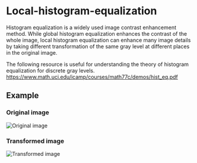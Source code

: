 # Local-histogram-equalization

Histogram equalization is a widely used image contrast enhancement method. While global histogram equalization enhances the contrast of the whole image, local histogram equalization can enhance many image details by taking different transformation of the same gray level at different places in the original image.

The following resource is useful for understanding the theory of histogram equalization for discrete gray levels. https://www.math.uci.edu/icamp/courses/math77c/demos/hist_eq.pdf

## Example

### Original image
![Original image](https://user-images.githubusercontent.com/81757215/114262070-9121d580-9a10-11eb-9936-9c6cf6a98a5e.jpg)

### Transformed image
![Transformed image](https://user-images.githubusercontent.com/81757215/114262053-6e8fbc80-9a10-11eb-810b-eeb08682caae.jpg)
